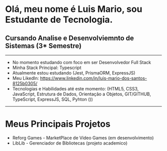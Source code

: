 # Olá, meu nome é Luis Mario, sou Estudante de Tecnologia.
## Cursando Analise e Desenvolviemnto de Sistemas (3* Semestre)

***
- No momento estudando com foco em ser Desenvolvedor Full Stack
- Minha Stack Principal: Typescript
- Atualmente estou estudando (Jest, PrismaORM, ExpressJS)
- Meu LikedIn: https://www.linkedin.com/in/luis-mario-dos-santos-8125b0305/
- Tecnologias e Habilidades até este momento: (HTML5, CSS3, JavaScript, Estrutura de Dados, Orientação a Objetos, GIT/GITHUB, TypeScript, ExpressJS, SQL, Pyhton ())
***

# Meus Principais Projetos
+ Reforg Games - MarketPlace de Video Games (em desenvolvimento)
+ LibLib - Gerenciador de Bibliotecas (projeto academico)


